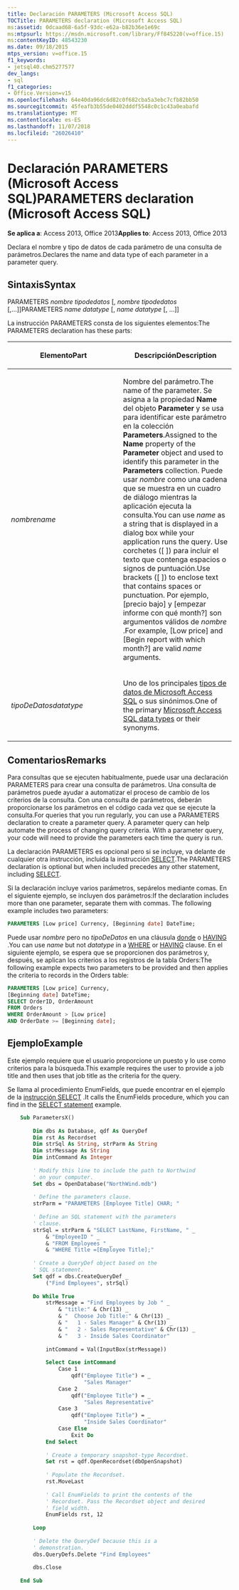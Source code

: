 ```yaml
---
title: Declaración PARAMETERS (Microsoft Access SQL)
TOCTitle: PARAMETERS declaration (Microsoft Access SQL)
ms:assetid: 0dcaad68-6a5f-93dc-e62a-b82b36e1e69c
ms:mtpsurl: https://msdn.microsoft.com/library/Ff845220(v=office.15)
ms:contentKeyID: 48543230
ms.date: 09/18/2015
mtps_version: v=office.15
f1_keywords:
- jetsql40.chm5277577
dev_langs:
- sql
f1_categories:
- Office.Version=v15
ms.openlocfilehash: 64e40da96dc6d82c0f682cba5a3ebc7cfb82bb50
ms.sourcegitcommit: 45feafb3b55de0402dddf5548c0c1c43a0eabafd
ms.translationtype: MT
ms.contentlocale: es-ES
ms.lasthandoff: 11/07/2018
ms.locfileid: "26026410"
---
```

# <a name="parameters-declaration-microsoft-access-sql"></a><span data-ttu-id="cc9c0-102">Declaración PARAMETERS (Microsoft Access SQL)</span><span class="sxs-lookup"><span data-stu-id="cc9c0-102">PARAMETERS declaration (Microsoft Access SQL)</span></span>


<span data-ttu-id="cc9c0-103">**Se aplica a**: Access 2013, Office 2013</span><span class="sxs-lookup"><span data-stu-id="cc9c0-103">**Applies to**: Access 2013, Office 2013</span></span>

<span data-ttu-id="cc9c0-104">Declara el nombre y tipo de datos de cada parámetro de una consulta de parámetros.</span><span class="sxs-lookup"><span data-stu-id="cc9c0-104">Declares the name and data type of each parameter in a parameter query.</span></span>

## <a name="syntax"></a><span data-ttu-id="cc9c0-105">Sintaxis</span><span class="sxs-lookup"><span data-stu-id="cc9c0-105">Syntax</span></span>

<span data-ttu-id="cc9c0-106">PARAMETERS *nombre tipodedatos* \[, *nombre tipodedatos* \[,...\]\]</span><span class="sxs-lookup"><span data-stu-id="cc9c0-106">PARAMETERS *name datatype* \[, *name datatype* \[, …\]\]</span></span>

<span data-ttu-id="cc9c0-107">La instrucción PARAMETERS consta de los siguientes elementos:</span><span class="sxs-lookup"><span data-stu-id="cc9c0-107">The PARAMETERS declaration has these parts:</span></span>

<table>
<colgroup>
<col style="width: 50%" />
<col style="width: 50%" />
</colgroup>
<thead>
<tr class="header">
<th><p><span data-ttu-id="cc9c0-108">Elemento</span><span class="sxs-lookup"><span data-stu-id="cc9c0-108">Part</span></span></p></th>
<th><p><span data-ttu-id="cc9c0-109">Descripción</span><span class="sxs-lookup"><span data-stu-id="cc9c0-109">Description</span></span></p></th>
</tr>
</thead>
<tbody>
<tr class="odd">
<td><p><span data-ttu-id="cc9c0-110"><em>nombre</em></span><span class="sxs-lookup"><span data-stu-id="cc9c0-110"><em>name</em></span></span></p></td>
<td><p><span data-ttu-id="cc9c0-111">Nombre del parámetro.</span><span class="sxs-lookup"><span data-stu-id="cc9c0-111">The name of the parameter.</span></span> <span data-ttu-id="cc9c0-112">Se asigna a la propiedad <strong>Name</strong> del objeto <strong>Parameter</strong> y se usa para identificar este parámetro en la colección <strong>Parameters</strong>.</span><span class="sxs-lookup"><span data-stu-id="cc9c0-112">Assigned to the <strong>Name</strong> property of the <strong>Parameter</strong> object and used to identify this parameter in the <strong>Parameters</strong> collection.</span></span> <span data-ttu-id="cc9c0-113">Puede usar <em>nombre</em> como una cadena que se muestra en un cuadro de diálogo mientras la aplicación ejecuta la consulta.</span><span class="sxs-lookup"><span data-stu-id="cc9c0-113">You can use <em>name</em> as a string that is displayed in a dialog box while your application runs the query.</span></span> <span data-ttu-id="cc9c0-114">Use corchetes ([ ]) para incluir el texto que contenga espacios o signos de puntuación.</span><span class="sxs-lookup"><span data-stu-id="cc9c0-114">Use brackets ([ ]) to enclose text that contains spaces or punctuation.</span></span> <span data-ttu-id="cc9c0-115">Por ejemplo, [precio bajo] y [empezar informe con qué month?] son argumentos válidos de <em>nombre</em> .</span><span class="sxs-lookup"><span data-stu-id="cc9c0-115">For example, [Low price] and [Begin report with which month?] are valid <em>name</em> arguments.</span></span></p></td>
</tr>
<tr class="even">
<td><p><span data-ttu-id="cc9c0-116"><em>tipoDeDatos</em></span><span class="sxs-lookup"><span data-stu-id="cc9c0-116"><em>datatype</em></span></span></p></td>
<td><p><span data-ttu-id="cc9c0-117">Uno de los principales <a href="sql-data-types.md">tipos de datos de Microsoft Access SQL</a> o sus sinónimos.</span><span class="sxs-lookup"><span data-stu-id="cc9c0-117">One of the primary <a href="sql-data-types.md">Microsoft Access SQL data types</a> or their synonyms.</span></span></p></td>
</tr>
</tbody>
</table>


## <a name="remarks"></a><span data-ttu-id="cc9c0-118">Comentarios</span><span class="sxs-lookup"><span data-stu-id="cc9c0-118">Remarks</span></span>

<span data-ttu-id="cc9c0-p102">Para consultas que se ejecuten habitualmente, puede usar una declaración PARAMETERS para crear una consulta de parámetros. Una consulta de parámetros puede ayudar a automatizar el proceso de cambio de los criterios de la consulta. Con una consulta de parámetros, deberán proporcionarse los parámetros en el código cada vez que se ejecute la consulta.</span><span class="sxs-lookup"><span data-stu-id="cc9c0-p102">For queries that you run regularly, you can use a PARAMETERS declaration to create a parameter query. A parameter query can help automate the process of changing query criteria. With a parameter query, your code will need to provide the parameters each time the query is run.</span></span>

<span data-ttu-id="cc9c0-122">La declaración PARAMETERS es opcional pero si se incluye, va delante de cualquier otra instrucción, incluida la instrucción [SELECT](select-statement-microsoft-access-sql.md).</span><span class="sxs-lookup"><span data-stu-id="cc9c0-122">The PARAMETERS declaration is optional but when included precedes any other statement, including [SELECT](select-statement-microsoft-access-sql.md).</span></span>

<span data-ttu-id="cc9c0-p103">Si la declaración incluye varios parámetros, sepárelos mediante comas. En el siguiente ejemplo, se incluyen dos parámetros:</span><span class="sxs-lookup"><span data-stu-id="cc9c0-p103">If the declaration includes more than one parameter, separate them with commas. The following example includes two parameters:</span></span>

```sql
PARAMETERS [Low price] Currency, [Beginning date] DateTime;
```

<span data-ttu-id="cc9c0-125">Puede usar *nombre* pero no *tipoDeDatos* en una cláusula [donde](https://docs.microsoft.com/office/vba/access/Concepts/Structured-Query-Language/where-clause-microsoft-access-sql) o [HAVING](https://docs.microsoft.com/office/vba/access/Concepts/Structured-Query-Language/having-clause-microsoft-access-sql) .</span><span class="sxs-lookup"><span data-stu-id="cc9c0-125">You can use *name* but not *datatype* in a [WHERE](https://docs.microsoft.com/office/vba/access/Concepts/Structured-Query-Language/where-clause-microsoft-access-sql) or [HAVING](https://docs.microsoft.com/office/vba/access/Concepts/Structured-Query-Language/having-clause-microsoft-access-sql) clause.</span></span> <span data-ttu-id="cc9c0-126">En el siguiente ejemplo, se espera que se proporcionen dos parámetros y, después, se aplican los criterios a los registros de la tabla Orders:</span><span class="sxs-lookup"><span data-stu-id="cc9c0-126">The following example expects two parameters to be provided and then applies the criteria to records in the Orders table:</span></span>

```sql
PARAMETERS [Low price] Currency, 
[Beginning date] DateTime; 
SELECT OrderID, OrderAmount
FROM Orders 
WHERE OrderAmount > [Low price] 
AND OrderDate >= [Beginning date];
```

## <a name="example"></a><span data-ttu-id="cc9c0-127">Ejemplo</span><span class="sxs-lookup"><span data-stu-id="cc9c0-127">Example</span></span>

<span data-ttu-id="cc9c0-128">Este ejemplo requiere que el usuario proporcione un puesto y lo use como criterios para la búsqueda.</span><span class="sxs-lookup"><span data-stu-id="cc9c0-128">This example requires the user to provide a job title and then uses that job title as the criteria for the query.</span></span>

<span data-ttu-id="cc9c0-129">Se llama al procedimiento EnumFields, que puede encontrar en el ejemplo de la [instrucción SELECT](select-statement-microsoft-access-sql.md) .</span><span class="sxs-lookup"><span data-stu-id="cc9c0-129">It calls the EnumFields procedure, which you can find in the [SELECT statement](select-statement-microsoft-access-sql.md) example.</span></span>

```vb
    Sub ParametersX() 
     
        Dim dbs As Database, qdf As QueryDef 
        Dim rst As Recordset 
        Dim strSql As String, strParm As String 
        Dim strMessage As String 
        Dim intCommand As Integer 
         
        ' Modify this line to include the path to Northwind 
        ' on your computer. 
        Set dbs = OpenDatabase("NorthWind.mdb") 
         
        ' Define the parameters clause. 
        strParm = "PARAMETERS [Employee Title] CHAR; " 
     
        ' Define an SQL statement with the parameters 
        ' clause. 
        strSql = strParm & "SELECT LastName, FirstName, " _ 
            & "EmployeeID " _ 
            & "FROM Employees " _ 
            & "WHERE Title =[Employee Title];" 
         
        ' Create a QueryDef object based on the  
        ' SQL statement. 
        Set qdf = dbs.CreateQueryDef _ 
            ("Find Employees", strSql) 
         
        Do While True 
            strMessage = "Find Employees by Job " _ 
                & "title:" & Chr(13) _ 
                & "  Choose Job Title:" & Chr(13) _ 
                & "   1 - Sales Manager" & Chr(13) _ 
                & "   2 - Sales Representative" & Chr(13) _ 
                & "   3 - Inside Sales Coordinator" 
             
            intCommand = Val(InputBox(strMessage)) 
             
            Select Case intCommand 
                Case 1 
                    qdf("Employee Title") = _ 
                        "Sales Manager" 
                Case 2 
                    qdf("Employee Title") = _ 
                        "Sales Representative" 
                Case 3 
                    qdf("Employee Title") = _ 
                        "Inside Sales Coordinator" 
                Case Else 
                    Exit Do 
            End Select 
             
            ' Create a temporary snapshot-type Recordset. 
            Set rst = qdf.OpenRecordset(dbOpenSnapshot) 
     
            ' Populate the Recordset. 
            rst.MoveLast 
                 
            ' Call EnumFields to print the contents of the  
            ' Recordset. Pass the Recordset object and desired 
            ' field width. 
            EnumFields rst, 12 
     
        Loop 
         
        ' Delete the QueryDef because this is a 
        ' demonstration. 
        dbs.QueryDefs.Delete "Find Employees" 
         
        dbs.Close 
     
    End Sub
```

